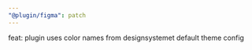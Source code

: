 ```yaml
---
"@plugin/figma": patch
---
```


feat: plugin uses color names from designsystemet default theme config
